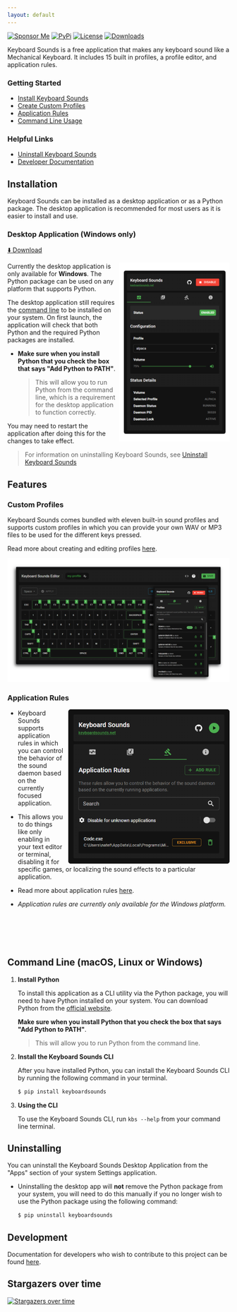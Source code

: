 ```yaml
---
layout: default
---
```


[![Sponsor Me](https://img.shields.io/badge/%F0%9F%92%B8-Sponsor%20Me!-blue)](https://github.com/sponsors/nathan-fiscaletti)
[![PyPi](https://badge.fury.io/py/keyboardsounds.svg)](https://badge.fury.io/py/keyboardsounds)
[![License](https://img.shields.io/github/license/nathan-fiscaletti/keyboardsounds.svg)](https://github.com/nathan-fiscaletti/keyboardsounds/blob/master/LICENSE)
[![Downloads](https://static.pepy.tech/badge/keyboardsounds)](https://pepy.tech/project/keyboardsounds)

Keyboard Sounds is a free application that makes any keyboard sound like a Mechanical Keyboard. It includes 15 built in profiles, a profile editor, and application rules.

### Getting Started

- [Install Keyboard Sounds](#installation)
- [Create Custom Profiles](#custom-profiles)
- [Application Rules](#application-rules)
- [Command Line Usage](#command-line-macos-linux-or-windows)

### Helpful Links

- [Uninstall Keyboard Sounds](#uninstalling)
- [Developer Documentation](#development)

## Installation

Keyboard Sounds can be installed as a desktop application or as a Python package. The desktop application is recommended for most users as it is easier to install and use.

### Desktop Application (Windows only)

[⬇️ Download](https://github.com/nathan-fiscaletti/keyboardsounds/releases/latest)

<img align="right" src="./application/main.png" width="250" />

Currently the desktop application is only available for **Windows**. The Python package can be used on any platform that supports Python.

The desktop application still requires the [command line](#command-line-macos-linux-or-windows) to be installed on your system. On first launch, the application will check that both Python and the required Python packages are installed.

  - **Make sure when you install Python that you check the box that says "Add Python to PATH"**.
    > This will allow you to run Python from the command line, which is a requirement for the desktop application to function correctly.

You may need to restart the application after doing this for the changes to take effect.

> For information on uninstalling Keyboard Sounds, see [Uninstall Keyboard Sounds](#uninstalling)

## Features

### Custom Profiles

Keyboard Sounds comes bundled with eleven built-in sound profiles and supports custom profiles in which you can provide your own WAV or MP3 files to be used for the different keys pressed.

Read more about creating and editing profiles [here](./docs/custom-profiles.md).

![Custom Profiles](./application/editor-with-profiles.png)

### Application Rules

<img align="right" src="./docs/app-rules.png" height="350" style="margin-left: 10px;" />

- Keyboard Sounds supports application rules in which you can control the behavior of the sound daemon based on the currently focused application.

- This allows you to do things like only enabling in your text editor or terminal, disabling it for specific games, or localizing the sound effects to a particular application.

- Read more about application rules [here](./docs/app-rules.md).

- _Application rules are currently only available for the Windows platform._

<br><br><br><br>

## Command Line (macOS, Linux or Windows)

1. **Install Python**
   
   To install this application as a CLI utility via the Python package, you will need to have Python installed on your system. You can download Python from the [official website](https://www.python.org/).
    
   **Make sure when you install Python that you check the box that says "Add Python to PATH"**.
    
   > This will allow you to run Python from the command line.
2. **Install the Keyboard Sounds CLI**

   After you have installed Python, you can install the Keyboard Sounds CLI by running the following command in your terminal.

   ```sh
   $ pip install keyboardsounds
   ```
3. **Using the CLI**
   
   To use the Keyboard Sounds CLI, run `kbs --help` from your command line terminal.

## Uninstalling

You can uninstall the Keyboard Sounds Desktop Application from the "Apps" section of your system Settings application. 

- Uninstalling the desktop app will **not** remove the Python package from your system, you will need to do this manually if you no longer wish to use the Python package using the following command:

  ```sh
  $ pip uninstall keyboardsounds
  ```

## Development

Documentation for developers who wish to contribute to this project can be found [here](./docs/development.md).

                        
## Stargazers over time

[![Stargazers over time](https://starchart.cc/nathan-fiscaletti/keyboardsounds.svg?variant=adaptive)](https://starchart.cc/nathan-fiscaletti/keyboardsounds)
